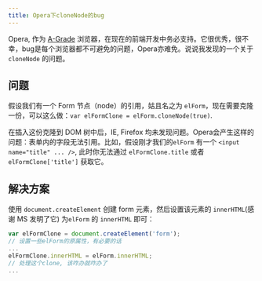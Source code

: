 ```yaml
---
title: Opera下cloneNode的bug
---
```

Opera, 作为 [A-Grade][0] 浏览器，在现在的前端开发中务必支持。它很优秀，很不幸，bug是每个浏览器都不可避免的问题，Opera亦难免。说说我发现的一个关于 `cloneNode` 的问题。

## 问题

假设我们有一个 Form 节点（node）的引用，姑且名之为 `elForm`，现在需要克隆一份，可以这么做：`var elFormClone = elForm.cloneNode(true)`.

在插入这份克隆到 DOM 树中后，IE, Firefox 均未发现问题。Opera会产生这样的问题：表单内的字段无法引用。比如，假设刚才我们的`elForm` 有一个 `<input name="title" ... />`, 此时你无法通过 `elFormClone.title` 或者 `elFormClone['title']` 获取它。

## 解决方案

使用 `document.createElement` 创建 form 元素，然后设置该元素的 `innerHTML`(感谢 MS 发明了它) 为`elForm` 的 `innerHTML` 即可：

```js
var elFormClone = document.createElement('form');
// 设置一些elForm的原属性，有必要的话
...
elFormClone.innerHTML = elForm.innerHTML;
// 处理这个clone, 该咋办就咋办了
...
```

[0]: http://developer.yahoo.com/yui/articles/gbs/#gbschart